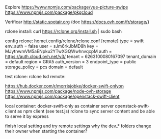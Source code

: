 Explore https://www.npmjs.com/package/vue-picture-swipe
https://www.npmjs.com/package/pkgcloud

Verificar http://static.spotair.org
(doc https://docs.ovh.com/fr/storage/)

rclone install: curl https://rclone.org/install.sh | sudo bash

config rclone: home/.config/rclone/rclone.conf
[remote]
type = swift
env_auth = false
user = sJm6rkJbMD8h
key = MJytnwmVM5aENpku2YTwXGQWwhnvqcpM
auth = https://auth.cloud.ovh.net/v3/
tenant = 6263100080167097
tenant_domain = default
region = GRA5
auth_version = 3
endpoint_type = public
storage_policy = pcs
domain = default

test rclone: rclone lsd remote:

https://hub.docker.com/r/morrisjobke/docker-swift-onlyon
https://www.npmjs.com/package/node-ovh-storage
https://www.npmjs.com/package/openstack-swift-client

local container: 
	docker-swift-only as container server
	openstack-swift-client as npm client (see test.js)
	rclone to sync server content and be able to serve it by express
	
finish local setting and try remote settings
why the dev_* folders change their owner when starting the container?

